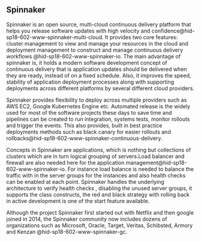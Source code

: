## Spinnaker

Spinnaker is an open source, multi-cloud continuous delivery platform
that helps you release software updates with high velocity and
confidence@hid-sp18-602-www-spinnaker-multi-cloud. It provides two core features: cluster management to view
and manage your resources in the cloud and deployment management to
construct and manage continuous delivery
workflows @hid-sp18-602-www-spinnaker-io. The main advantage of
spinnaker is, it holds a modern software development concept of
continuous delivery that is application updates should be delivered when
they are ready, instead of on a fixed schedule. Also, it improves the
speed, stability of application deployment processes along with
supporting deployments across different platforms by several different
cloud providers.

Spinnaker provides flexibility to deploy  across multiple providers such as AWS EC2, Google Kubernetes Engine etc. Automated release is the widely used for  most of the software projects these days to save time and pipelines can be created to run integration, systems tests, monitor rollouts and trigger the events. This also provides, built in best practice deployments methods such as black canary for easier rollouts and rollbacks@hid-sp18-602-www-spinnaker-continuous-delivery.
 
Concepts in Spinnaker are applications, which is nothing but collections of clusters which are in turn logical grouping of servers.Load balancer and firewall are also needed here for the application management@hid-sp18-602-www-spinnaker-io. For instance load balance is needed to balance the traffic with in the server groups for the instances and also health checks can be enabled at each point. Spinnaker handles the underlying architecture to verify health checks , disabling the unused server groups, it supports the class constructs, the red and black strategy with rolling back in active development is one of the start feature available.


Although the project Spinnaker first started out with Netflix and then
google joined in 2014, the Spinnaker community now includes dozens of
organizations such as Microsoft, Oracle, Target, Veritas, Schibsted,
Armory and Kenzan @hid-sp18-602-www-spinnaker-gc.
